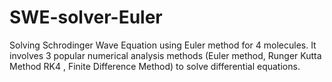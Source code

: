 # SWE-solver-Euler
Solving Schrodinger Wave Equation using Euler method for 4 molecules. It involves 3 popular numerical analysis methods (Euler method, Runger Kutta Method RK4 , Finite Difference Method) to solve differential equations.
